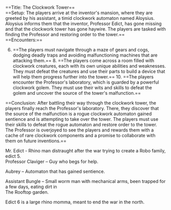 ==Title: The Clockwork Tower==  
==Setup: The players arrive at the inventor's mansion, where they are greeted by his assistant, a timid clockwork automaton named Aloysius. Aloysius informs them that the inventor, Professor Edict, has gone missing and that the clockwork tower has gone haywire. The players are tasked with finding the Professor and restoring order to the tower.==  
==Encounters:==
   
6. ==The players must navigate through a maze of gears and cogs, dodging deadly traps and avoiding malfunctioning machines that are attacking them.== 8. ==The players come across a room filled with clockwork creatures, each with its own unique abilities and weaknesses. They must defeat the creatures and use their parts to build a device that will help them progress further into the tower.== 10. ==The players encounter the Professor's laboratory, which is guarded by a powerful clockwork golem. They must use their wits and skills to defeat the golem and uncover the source of the tower's malfunction.==

==Conclusion: After battling their way through the clockwork tower, the players finally reach the Professor's laboratory. There, they discover that the source of the malfunction is a rogue clockwork automaton gained sentience and is attempting to take over the tower. The players must use their skills to defeat the rogue automaton and restore order to the tower. The Professor is overjoyed to see the players and rewards them with a cache of rare clockwork components and a promise to collaborate with them on future inventions.==
    
Mr. Edict - Rhino man distraught after the war trying to create a Robo family, edict 5.  
Professor Claviger – Guy who begs for help.
 
Aubrey – Automaton that has gained sentience.
 
Assistant Bungle – Small worm man with mechanical arms, been trapped for a few days, eating dirt in  
The Rooftop garden.
   

Edict 6 is a large rhino momma, meant to end the war in the north.